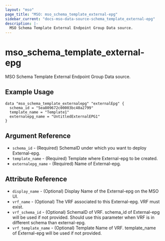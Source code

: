 ```yaml
---
layout: "mso"
page_title: "MSO: mso_schema_template_external-epg"
sidebar_current: "docs-mso-data-source-schema_template_external-epg"
description: |-
  MSO Schema Template External Endpoint Group Data source.
---
```


# mso_schema_template_external-epg #

MSO Schema Template External Endpoint Group Data source.

## Example Usage ##

```hcl
data "mso_schema_template_externalepg" "externalEpg" {
  schema_id = "5ea809672c00003bc40a2799"
  template_name = "Template1"
  externalepg_name = "UntitledExternalEPG1"
}
```

## Argument Reference ##

* `schema_id` - (Required) SchemaID under which you want to deploy External-epg.
* `template_name` - (Required) Template where External-epg to be created.
* `externalepg_name` - (Required) Name of External-epg.

## Attribute Reference ##

* `display_name` - (Optional) Display Name of the External-epg on the MSO UI.
* `vrf_name` - (Optional) The VRF associated to this External-epg. VRF must exist.
* `vrf_schema_id` - (Optional) SchemaID of VRF. schema_id of External-epg will be used if not provided. Should use this parameter when VRF is in different schema than external-epg.
* `vrf_template_name` - (Optional) Template Name of VRF. template_name of External-epg will be used if not provided.
